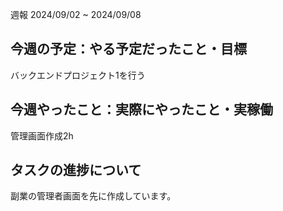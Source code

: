 週報 2024/09/02 ~ 2024/09/08
## 今週の予定：やる予定だったこと・目標

バックエンドプロジェクト1を行う

## 今週やったこと：実際にやったこと・実稼働

管理画面作成2h

## タスクの進捗について

副業の管理者画面を先に作成しています。